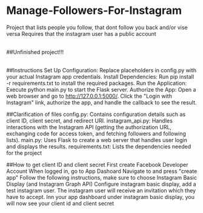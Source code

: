 # Manage-Followers-For-Instagram
Project that lists people you follow, that dont follow you back and/or vise versa
Requires that the instagram user has a public account</br></br>

##Unfinished project!!! </br></br>

##Instructions
Set Up Configuration: Replace placeholders in config.py with your actual Instagram app credentials.
Install Dependencies: Run pip install -r requirements.txt to install the required packages.
Run the Application: Execute python main.py to start the Flask server.
Authorize the App: Open a web browser and go to http://127.0.0.1:5000/. Click the "Login with Instagram" link, authorize the app, and handle the callback to see the result.

##Clarification of files
config.py: Contains configuration details such as client ID, client secret, and redirect URI.
instagram_api.py: Handles interactions with the Instagram API (getting the authorization URL, exchanging code for access token, and fetching followers and following lists).
main.py: Uses Flask to create a web server that handles user login and displays the results.
requirements.txt: Lists the dependencies needed for the project

##How to get client ID and client secret
First create Facebook Developer Account
When logged in, go to App Dashoard
Navigate to and press "create app"
Follow the following instructions, make sure to choose Instagram Basic Display (and Instagram Graph API)
Configure instagram basic display, add a test instagram user. The instagram user will receive an invitation which they have to accept. 
Inn your app dashboard under instagram basic display, you will now see your client id and client secret
